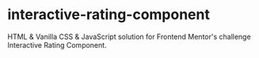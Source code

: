 # interactive-rating-component
HTML &amp; Vanilla CSS &amp; JavaScript solution for Frontend Mentor's challenge Interactive Rating Component.
